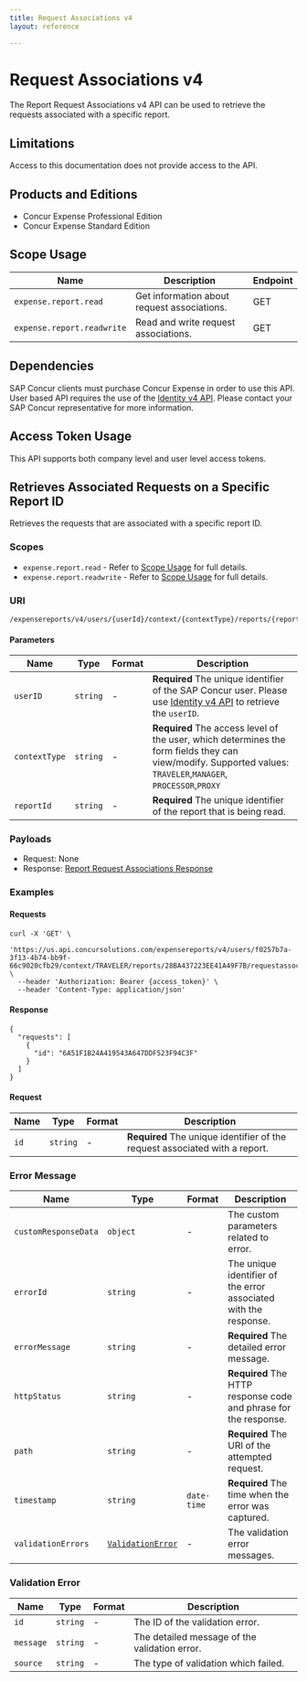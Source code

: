 ```yaml
---
title: Request Associations v4
layout: reference

---
```

# Request Associations v4

The Report Request Associations v4 API can be used to retrieve the requests associated with a specific report.

## <a name="limitations"></a>Limitations

Access to this documentation does not provide access to the API.

## <a name="products-editions"></a>Products and Editions

* Concur Expense Professional Edition
* Concur Expense Standard Edition

## <a name="scope-usage"></a>Scope Usage

Name| Description|Endpoint
---|---|---
`expense.report.read`| Get information about request associations. | GET |
`expense.report.readwrite`| Read and write request associations.        | GET |

## Dependencies <a name="dependencies"></a>

SAP Concur clients must purchase Concur Expense in order to use this API. User based API requires the use of the [Identity v4 API](/api-reference/profile/v4.identity.html). Please contact your SAP Concur representative for more information.

## Access Token Usage <a name="access-token-usage"></a>

This API supports both company level and user level access tokens.

## Retrieves Associated Requests on a Specific Report ID <a name="specific-report"></a>

Retrieves the requests that are associated with a specific report ID.

### Scopes

* `expense.report.read` - Refer to [Scope Usage](#scope-usage) for full details.
* `expense.report.readwrite` - Refer to [Scope Usage](#scope-usage) for full details.

### URI

```shell
/expensereports/v4/users/{userId}/context/{contextType}/reports/{reportId}/requestassociations
```

#### Parameters

|Name|Type|Format|Description|
|---|---|---|---|
`userID`|`string`|-| **Required** The unique identifier of the SAP Concur user. Please use [Identity v4 API](/api-reference/profile/v4.identity.html) to retrieve the `userID`. |
`contextType`|`string`|-| **Required** The access level of the user, which determines the form fields they can view/modify. Supported values: `TRAVELER`,`MANAGER`, `PROCESSOR`,`PROXY`|
`reportId`|`string`|-| **Required** The unique identifier of the report that is being read.|

### Payloads

  * Request: None
  * Response: [Report Request Associations Response](#requestassociations-response-schema)

### Examples

#### Requests

```shell
curl -X 'GET' \
  'https://us.api.concursolutions.com/expensereports/v4/users/f0257b7a-3f13-4b74-bb9f-66c9020cfb29/context/TRAVELER/reports/28BA437223EE41A49F7B/requestassociations' \
  --header 'Authorization: Bearer {access_token}' \
  --header 'Content-Type: application/json'
```

#### <a name="requestassociations-response-schema"></a> Response

```shell
{
  "requests": [
    {
      "id": "6A51F1B24A419543A647DDF523F94C3F"
    }
  ]
}
```
#### <a name="requests-data-schema"></a> Request

|Name|Type|Format|Description|
|---|---|---|---|
`id`|`string`|-| **Required** The unique identifier of the request associated with a report. |

### <a name="error-message-schema"></a>Error Message

|Name|Type|Format|Description|
|---|---|---|---|
`customResponseData`|`object`|-|The custom parameters related to error.|
`errorId`|`string`|-|The unique identifier of the error associated with the response.|
`errorMessage`|`string`|-| **Required** The detailed error message.|
`httpStatus`|`string`|-| **Required** The HTTP response code and phrase for the response.|
`path`|`string`|-| **Required** The URI of the attempted request.|
`timestamp`|`string`|`date-time`| **Required** The time when the error was captured.|
`validationErrors`|[`ValidationError`](#validation-error-schema)|-|The validation error messages.|

### <a name="validation-errors-schema"></a>Validation Error

|Name|Type|Format|Description|
|---|---|---|---|
`id`|`string`|-|The ID of the validation error.|
`message`|`string`|-|The detailed message of the validation error.|
`source`|`string`|-|The type of validation which failed.|
